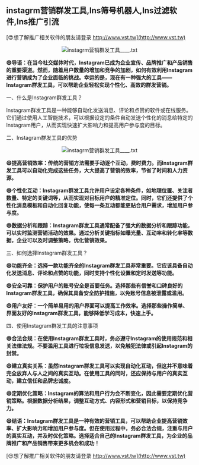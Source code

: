 ## **instagrm营销群发工具,Ins筛号机器人,Ins过滤软件,Ins推广引流**

[😍想了解推广相关软件的朋友请登录 http://www.vst.tw](http://www.vst.tw)

 <center><img src="https://vst.tw/MP4/tuiguang/png/4.png" alt="instagrm营销群发工具____.txt"></center>

**😄导语：在当今社交媒体时代，Instagram已成为企业宣传、品牌推广和产品销售的重要渠道。然而，随着用户数量的增加和竞争的加剧，如何有效利用Instagram进行营销成为了企业面临的挑战。幸运的是，现在有一种强大的工具——Instagram群发工具，可以帮助企业轻松实现个性化、高效的群发营销。**

一、什么是Instagram群发工具？

Instagram群发工具是一种能够自动化发送消息、评论和点赞的软件或在线服务。它们通过使用人工智能技术，可以根据设定的条件自动发送个性化的消息给特定的Instagram用户，从而实现快速扩大影响力和提高用户参与度的目标。

二、Instagram群发工具的优势

 <center><img src="https://vst.tw/MP4/tuiguang/png/7.png" alt="instagrm营销群发工具____.txt"></center>

**😄提高营销效率：传统的营销方法需要手动逐个互动，费时费力。而Instagram群发工具可以自动化完成这些任务，大大提高了营销的效率，节省了时间和人力资源。**

**😄个性化互动：Instagram群发工具允许用户设定各种条件，如地理位置、关注者数量、特定的关键词等，从而实现对目标用户的精准定位。同时，它们还提供了个性化消息模板和自动化回复功能，使每一条互动都能更贴合用户需求，增加用户参与度。**

**😄数据分析和跟踪：Instagram群发工具通常配备了强大的数据分析和跟踪功能，可以实时监测营销活动的效果。通过分析关键指标如曝光量、互动率和转化率等数据，企业可以及时调整策略，优化营销效果。**

三、如何选择Instagram群发工具？

**😄功能齐全：选择一款功能齐全的Instagram群发工具非常重要。它应该具备自动化发送消息、评论和点赞的功能，同时支持个性化设置和定时发送等功能。**

**😄安全可靠：保护用户的账号安全是首要任务。选择那些有信誉和口碑良好的Instagram群发工具，确保其具备安全防护措施，以免账号信息被泄露或滥用。**

**😄用户友好：一个简单易用的用户界面可以提高工作效率。选择那些操作简单、界面友好的Instagram群发工具，能够降低学习成本，快速上手。**

四、使用Instagram群发工具的注意事项

**😄合法合规：在使用Instagram群发工具时，务必遵守Instagram的使用规范和相关法律法规。不要滥用工具进行垃圾信息发送，以免触犯法律或引起Instagram的封禁。**

**😄建立真实关系：虽然Instagram群发工具可以实现自动化互动，但这并不意味着完全放弃人与人之间的真实互动。在使用工具的同时，还应保持与用户的真实互动，建立信任和品牌忠诚度。**

**😄定期优化策略：Instagram的算法和用户行为会不断变化，因此需要定期优化营销策略。根据数据分析结果，调整互动方式、内容形式和营销目标，以保持竞争力。**

**😄结语：Instagram群发工具是一种有效的营销工具，可以帮助企业提高营销效率、扩大影响力和增加用户参与度。但在使用过程中，务必合法合规，注重与用户的真实互动，并及时优化策略。选择适合自己的Instagram群发工具，为企业的品牌推广和产品销售带来更多机会和成功！**

[😍想了解推广相关软件的朋友请登录 http://www.vst.tw](http://www.vst.tw)




